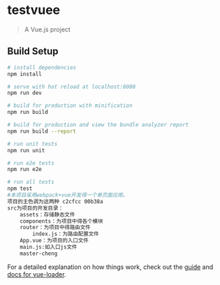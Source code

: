 # testvuee

> A Vue.js project

## Build Setup

``` bash
# install dependencies
npm install

# serve with hot reload at localhost:8080
npm run dev

# build for production with minification
npm run build

# build for production and view the bundle analyzer report
npm run build --report

# run unit tests
npm run unit

# run e2e tests
npm run e2e

# run all tests
npm test
#本项目采用webpack+vue开发得一个单页面应用。
项目的主色调为这两种 c2cfcc 00b38a
src为项目的开发目录：
	assets：存储静态文件
	components：为项目中得各个模块
	router：为项目中得路由文件
		index.js：为路由配置文件
	App.vue：为项目的入口文件
	main.js:如入口js文件
	master-cheng
```


For a detailed explanation on how things work, check out the [guide](http://vuejs-templates.github.io/webpack/) and [docs for vue-loader](http://vuejs.github.io/vue-loader).
